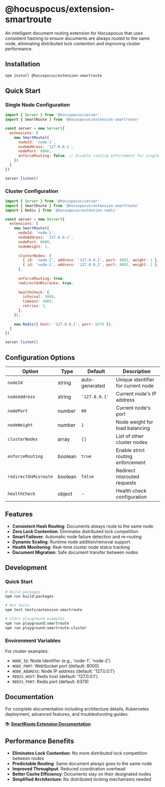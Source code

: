 # @hocuspocus/extension-smartroute

An intelligent document routing extension for Hocuspocus that uses consistent hashing to ensure documents are always routed to the same node, eliminating distributed lock contention and improving cluster performance.

## Installation

```bash
npm install @hocuspocus/extension-smartroute
```

## Quick Start

### Single Node Configuration

```javascript
import { Server } from '@hocuspocus/server'
import { SmartRoute } from '@hocuspocus/extension-smartroute'

const server = new Server({
  extensions: [
    new SmartRoute({
      nodeId: 'node-1',
      nodeAddress: '127.0.0.1',
      nodePort: 8000,
      enforceRouting: false, // Disable routing enforcement for single node
    })
  ]
})

server.listen()
```

### Cluster Configuration

```javascript
import { Server } from '@hocuspocus/server'
import { SmartRoute } from '@hocuspocus/extension-smartroute'
import { Redis } from '@hocuspocus/extension-redis'

const server = new Server({
  extensions: [
    new SmartRoute({
      nodeId: 'node-1',
      nodeAddress: '127.0.0.1',
      nodePort: 8000,
      nodeWeight: 1,
      
      clusterNodes: [
        { id: 'node-2', address: '127.0.0.1', port: 8001, weight: 1 },
        { id: 'node-3', address: '127.0.0.1', port: 8002, weight: 2 },
      ],
      
      enforceRouting: true,
      redirectOnMisroute: true,
      
      healthCheck: {
        interval: 5000,
        timeout: 3000,
        retries: 3,
      },
    }),
    
    new Redis({ host: '127.0.0.1', port: 6379 }),
  ]
})

server.listen()
```

## Configuration Options

| Option | Type | Default | Description |
|--------|------|---------|-------------|
| `nodeId` | string | auto-generated | Unique identifier for current node |
| `nodeAddress` | string | `'127.0.0.1'` | Current node's IP address |
| `nodePort` | number | `80` | Current node's port |
| `nodeWeight` | number | `1` | Node weight for load balancing |
| `clusterNodes` | array | `[]` | List of other cluster nodes |
| `enforceRouting` | boolean | `true` | Enable strict routing enforcement |
| `redirectOnMisroute` | boolean | `false` | Redirect misrouted requests |
| `healthCheck` | object | - | Health check configuration |

## Features

- **Consistent Hash Routing**: Documents always route to the same node
- **Zero Lock Contention**: Eliminates distributed lock competition
- **Smart Failover**: Automatic node failure detection and re-routing
- **Dynamic Scaling**: Runtime node addition/removal support
- **Health Monitoring**: Real-time cluster node status tracking
- **Document Migration**: Safe document transfer between nodes

## Development

### Quick Start

```bash
# Build packages
npm run build:packages

# Run tests
npm test tests/extension-smartroute

# Start playground examples
npm run playground:smartroute
npm run playground:smartroute-cluster
```

### Environment Variables

For cluster examples:
- `NODE_ID`: Node identifier (e.g., 'node-1', 'node-2')
- `NODE_PORT`: WebSocket port (default: 8000)
- `NODE_ADDRESS`: Node IP address (default: '127.0.0.1')
- `REDIS_HOST`: Redis host (default: '127.0.0.1')
- `REDIS_PORT`: Redis port (default: 6379)

## Documentation

For complete documentation including architecture details, Kubernetes deployment, advanced features, and troubleshooting guides:

📚 **[SmartRoute Extension Documentation](../../docs/server/extensions/smartroute.md)**

## Performance Benefits

- **Eliminates Lock Contention**: No more distributed lock competition between nodes
- **Predictable Routing**: Same document always goes to the same node
- **Improved Throughput**: Reduced coordination overhead
- **Better Cache Efficiency**: Documents stay on their designated nodes
- **Simplified Architecture**: No distributed locking mechanisms needed